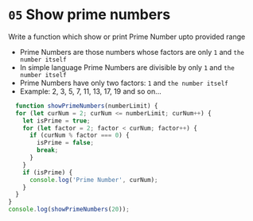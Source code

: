 # `05` Show prime numbers

Write a function which show or print Prime Number upto provided range

- Prime Numbers are those numbers whose factors are only `1` and `the number itself`
- In simple language Prime Numbers are divisible by only `1` and `the number itself`
- Prime Numbers have only two factors: `1` and `the number itself`
- Example: 2, 3, 5, 7, 11, 13, 17, 19 and so on...

```js
  function showPrimeNumbers(numberLimit) {
  for (let curNum = 2; curNum <= numberLimit; curNum++) {
    let isPrime = true;
    for (let factor = 2; factor < curNum; factor++) {
      if (curNum % factor === 0) {
        isPrime = false;
        break;
      }
    }
    if (isPrime) {
      console.log('Prime Number', curNum);  
    }
  }
} 
console.log(showPrimeNumbers(20)); 
```
